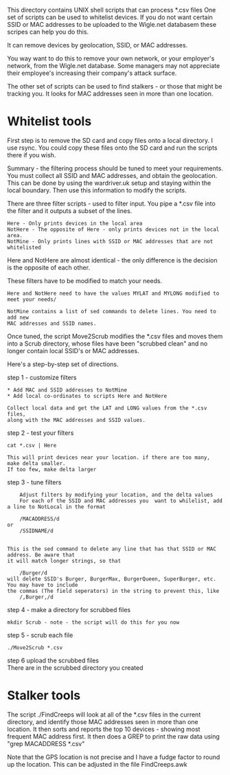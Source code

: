 This directory contains UNIX shell scripts that can process *.csv files
One set of scripts can be used to whitelist devices. If you do not want certain SSID or MAC addresses to
be uploaded to the Wigle.net databasem these scripes can help you do
this.

It can remove devices by geolocation, SSID, or MAC addresses.

You way want to do this to remove your own network, or your employer's
network, from the Wigle.net database. Some managers may not appreciate
their employee's increasing their company's attack surface.

The other set of scripts can be used to find stalkers - or those that might be tracking you.
It looks for MAC addresses seen in more than one location.


# Whitelist tools


First step is to remove the SD card and copy files onto a local directory. I use rsync.
You could copy these files onto the SD card and run the scripts there if you wish.


Summary - the filtering process should be tuned to meet your
requirements. You must collect all SSID and MAC addresses, and obtain
the geolocation. This can be done by using the wardriver.uk setup and
staying within the local boundary. Then use this information to modify the scripts.


There are three filter scripts - used to filter input. You pipe a
*.csv file into the filter and it outputs a subset of the lines.

    Here - Only prints devices in the local area
    NotHere - The opposite of Here - only prints devices not in the local area. 
    NotMine - Only prints lines with SSID or MAC addresses that are not whitelisted

Here and NotHere are almost identical - the only difference is the
decision is the opposite of each other.

These filters have to be modified to match your needs.

    Here and NotHere need to have the values MYLAT and MYLONG modified to meet your needs/

    NotMine contains a list of sed commands to delete lines. You need to add new 
    MAC addresses and SSID names.
    
Once tuned, the script Move2Scrub modifies the *.csv files and moves
them into a Scrub directory, whose files have been "scrubbed clean"
and no longer contain local SSID's or MAC addresses.

Here's a step-by-step set of directions.

step 1 - customize filters

    * Add MAC and SSID addresses to NotMine
    * Add local co-ordinates to scripts Here and NotHere

    Collect local data and get the LAT and LONG values from the *.csv files, 
    along with the MAC addresses and SSID values.

step 2 - test your filters

    cat *.csv | Here

    This will print devices near your location. if there are too many, make delta smaller. 
    If too few, make delta larger

step 3 - tune filters

        Adjust filters by modifying your location, and the delta values
        For each of the SSID and MAC addresses you  want to whilelist, add a line to NotLocal in the format

        /MACADDRESS/d
    or
        /SSIDNAME/d


    This is the sed command to delete any line that has that SSID or MAC address. Be aware that 
    it will match longer strings, so that

        /Burger/d
    will delete SSID's Burger, BurgerMax, BurgerQueen, SuperBurger, etc. You may have to include 
    the commas (The field seperators) in the string to prevent this, like
        /,Burger,/d
    

    
        
step 4 - make a directory for scrubbed files 

    mkdir Scrub - note - the script will do this for you now

step 5 - scrub each file

    ./Move2Scrub *.csv
    
step 6
        upload the scrubbed files    
        There are in the scrubbed directory you created

# Stalker tools

The script ./FindCreeps will look at all of the *.csv files in the
current directory, and identify those MAC addresses seen in more than
one location. It then sorts and reports the top 10 devices - showing
most frequent MAC address first. It then does a GREP to print the raw data
using "grep MACADDRESS *.csv"

Note that the GPS location is not precise and I have a fudge factor to
round up the location. This can be adjusted in the file FindCreeps.awk
